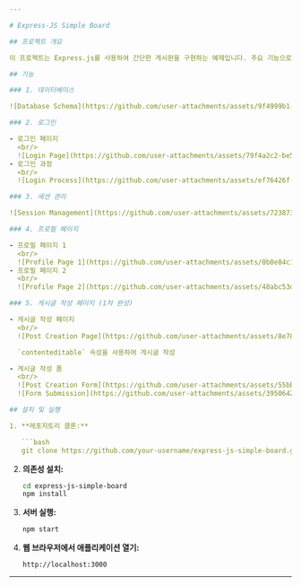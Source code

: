```yaml
---

# Express-JS Simple Board

## 프로젝트 개요

이 프로젝트는 Express.js를 사용하여 간단한 게시판을 구현하는 예제입니다. 주요 기능으로는 데이터베이스 스키마 및 테이블 생성, 로그인 기능, 세션 관리, 프로필 페이지, 게시글 작성 페이지 등이 포함되어 있습니다.

## 기능

### 1. 데이터베이스

![Database Schema](https://github.com/user-attachments/assets/9f4999b1-ff0d-4a93-9a78-7c6a90f2a36d)

### 2. 로그인

- 로그인 페이지
  <br/>
  ![Login Page](https://github.com/user-attachments/assets/79f4a2c2-be5e-4cd5-ac76-c3f6b990f365)
- 로그인 과정
  <br/>
  ![Login Process](https://github.com/user-attachments/assets/ef76426f-3592-4c0f-95bd-555987791ffb)

### 3. 세션 관리

![Session Management](https://github.com/user-attachments/assets/723873fe-248b-479e-af68-d59f79d46854)

### 4. 프로필 페이지

- 프로필 페이지 1
  <br/>
  ![Profile Page 1](https://github.com/user-attachments/assets/0b0e84c1-03cd-42b9-b36b-48e98e89de9f)
- 프로필 페이지 2
  <br/>
  ![Profile Page 2](https://github.com/user-attachments/assets/48abc53d-90c2-4757-bb24-e36ed64d8bf6)

### 5. 게시글 작성 페이지 (1차 완성)

- 게시글 작성 페이지
  <br/>
  ![Post Creation Page](https://github.com/user-attachments/assets/8e78c0fd-c729-41c0-b3fb-8ea0b45e9b41)

  `contenteditable` 속성을 사용하여 게시글 작성

- 게시글 작성 폼
  <br/>
  ![Post Creation Form](https://github.com/user-attachments/assets/55bb054b-6ea1-46e8-b668-53be31f1d748)
  ![Form Submission](https://github.com/user-attachments/assets/39506425-5b48-45ef-b22b-8e3f4dda5a5c)

## 설치 및 실행

1. **레포지토리 클론:**

   ```bash
   git clone https://github.com/your-username/express-js-simple-board.git
   ```

2. **의존성 설치:**

   ```bash
   cd express-js-simple-board
   npm install
   ```

3. **서버 실행:**

   ```bash
   npm start
   ```

4. **웹 브라우저에서 애플리케이션 열기:**

   ```
   http://localhost:3000
   ```


---
```

